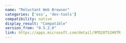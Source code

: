 ```yaml
---
name: "Reluctant Web Browser"
categories: ['oss', 'dev-tools']
compatibility: native
display_result: "Compatible"
version_from: "0.5.2.0"
link: https://apps.microsoft.com/detail/9PD28TS2H9TR
---
```

